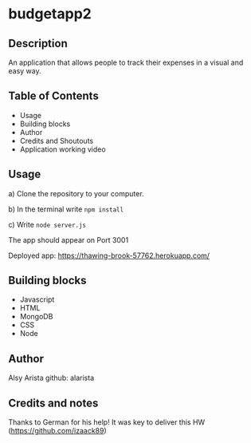 # budgetapp2

## Description
An application that allows people to track their expenses in a visual and easy way.

## Table of Contents

* Usage
* Building blocks
* Author
* Credits and Shoutouts
* Application working video

## Usage
a) Clone the repository to your computer.

b) In the terminal write `npm install`

c) Write `node server.js`

The app should appear on Port 3001

Deployed app: https://thawing-brook-57762.herokuapp.com/

## Building blocks 
* Javascript
* HTML
* MongoDB
* CSS
* Node 

## Author
Alsy Arista
github: alarista

## Credits and notes
Thanks to German for his help! It was key to deliver this HW (https://github.com/izaack89)
